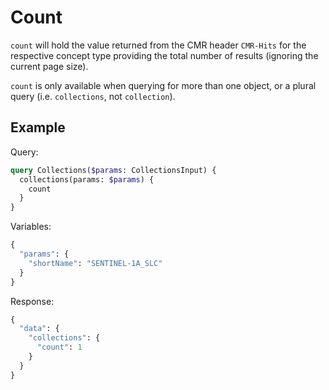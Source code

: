 # Count

`count` will hold the value returned from the CMR header `CMR-Hits` for the respective concept type providing the total number of results (ignoring the current page size).

`count` is only available when querying for more than one object, or a plural query (i.e. `collections`, not `collection`).

## Example

Query:

```graphql
query Collections($params: CollectionsInput) {
  collections(params: $params) {
    count
  }
}
```

Variables:

```graphql
{
  "params": {
    "shortName": "SENTINEL-1A_SLC"
  }
}
```

Response:

```graphql
{
  "data": {
    "collections": {
      "count": 1
    }
  }
}
```
